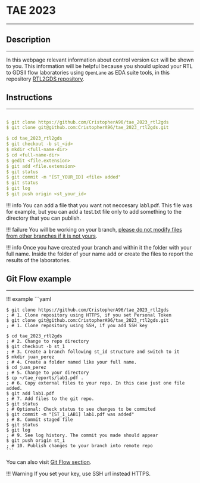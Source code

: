 # TAE 2023
***

## Description
---
In this webpage relevant information about control version `Git` will be shown to you. This information will be helpful because you should upload your RTL to GDSII flow laboratories using `OpenLane` as EDA suite tools, in this repository <a href="https://github.com/CristopherA96/tae_2023_rtl2gds" target="_blank" rel="noopener">RTL2GDS repository</a>.

## Instructions
---
```yaml

$ git clone https://github.com/CristopherA96/tae_2023_rtl2gds           ; # 1. Clone repository using Personal Token
$ git clone git@github.com:CristopherA96/tae_2023_rtl2gds.git           ; # 1. Clone repository using SSH, if you add SSH key

$ cd tae_2023_rtl2gds                                                   ; # 2. Change to repo directory
$ git checkout -b st_<id>                                               ; # 3. Create a branch following st_id structure and switch to it
$ mkdir <full-name-dir>                                                 ; # 4. Create a folder named like your full name
$ cd <full-name-dir>                                                    ; # 5. Change your directory
$ gedit <file.extension>                                                ; # 6. Create a file for test and save changes
$ git add <file.extension>                                              ; # 7. Add your directory with lab1.pdf inside
$ git status
$ git commit -m "[ST_YOUR_ID] <file> added"                             ; # 8. Commit your added file
$ git status
$ git log
$ git push origin <st_your_id>                                          ; # 9. Publish your changes withing your branch to remote repo
```

!!! info
    You can add a file that you want not neccesary lab1.pdf. This file was for example, but you can add a test.txt file only to add something to the directory that you can publish.

!!! failure
    You will be working on your branch, <u>please do not modify files from other branches if it is not yours</u>.

!!! info
    Once you have created your branch and within it the folder with your full name. Inside the folder of your name add or create the files to report the results of the laboratories.
## Git Flow example
---
!!! example
    ```yaml

    $ git clone https://github.com/CristopherA96/tae_2023_rtl2gds           ; # 1. Clone repository using HTTPS, if you set Personal Token
    $ git clone git@github.com:CristopherA96/tae_2023_rtl2gds.git           ; # 1. Clone repository using SSH, if you add SSH key
    
    $ cd tae_2023_rtl2gds                                                   ; # 2. Change to repo directory
    $ git checkout -b st_1                                                  ; # 3. Create a branch following st_id structure and switch to it
    $ mkdir juan_perez                                                      ; # 4. Create a folder named like your full name.
    $ cd juan_perez                                                         ; # 5. Change to your directory
    $ cp ~/tae_reports/lab1.pdf .                                           ; # 6. Copy external files to your repo. In this case just one file added.
    $ git add lab1.pdf                                                      ; # 7. Add files to the git repo.
    $ git status                                                            ; # Optional: Check status to see changes to be commited
    $ git commit -m "[ST_1_LAB1] lab1.pdf was added"                        ; # 8. Commit staged file
    $ git status                                                            
    $ git log                                                               ; # 9. See log history. The commit you made should appear
    $ git push origin st_1                                                  ; # 10. Publish changes to your branch into remote repo
    ```

You can also visit <a href="./git_flow"  target="_blank" rel="noopener">Git Flow section</a>.

!!! Warning
    If you set your key, use SSH url instead HTTPS.

